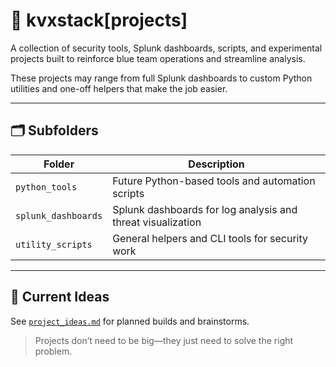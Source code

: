 # 🧩 kvxstack[projects]

A collection of security tools, Splunk dashboards, scripts, and experimental projects built to reinforce blue team operations and streamline analysis.

These projects may range from full Splunk dashboards to custom Python utilities and one-off helpers that make the job easier.

---

## 🗂️ Subfolders

| Folder              | Description                                                  |
|---------------------|--------------------------------------------------------------|
| `python_tools`      | Future Python-based tools and automation scripts             |
| `splunk_dashboards` | Splunk dashboards for log analysis and threat visualization  |
| `utility_scripts`   | General helpers and CLI tools for security work              |

---

## 🔭 Current Ideas

See [`project_ideas.md`](./project_ideas.md) for planned builds and brainstorms.

> Projects don’t need to be big—they just need to solve the right problem.
